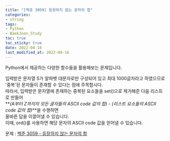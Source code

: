 ```yaml
---
title: "[백준 3059] 등장하지 않는 문자의 합"
categories: 
- string
tags:
- Python
- BaekJoon_Study
toc: true
toc_sticky: true
date: 2022-04-16
last_modified_at: 2022-04-16
---
```


Python에서 제공하는 다양한 함수들을 활용해보는 문제입니다.

입력받은 문자열 S가 알파벳 대문자로만 구성되어 있고 최대 1000글자라고 하였으므로  
'중복'된 문자들이 존재할 수 있다는 점에 주목합시다.  
따라서, 입력받은 문자열에 존재하는 중복된 요소들을 set()으로 제거해준 다음 리스트로 만들어  
**_(A부터 Z까지의 모든 글자들의 ASCII code 값의 합) - (리스트 요소들의 ASCII code 값의 합)_**을 수행하면  
올바른 답을 이끌어낼 수 있습니다.  
이때, ord()를 사용하면 해당 문자의 ASCII code 값을 얻어낼 수 있습니다.

문제 : [백준 3059 - 등장하지 않는 문자의 합](https://www.acmicpc.net/problem/3059)

<script src="https://gist.github.com/Ryumaker/c85290fbd64051abf2dfcb0e1ee85429.js"></script>




